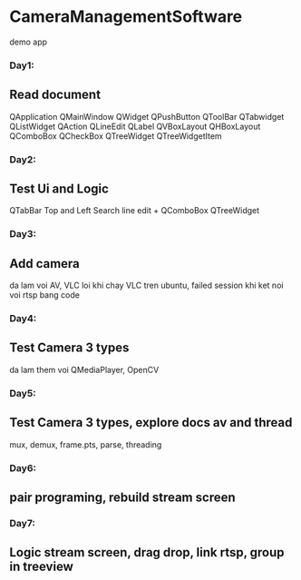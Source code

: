# CameraManagementSoftware
demo app

<h3> Day1: </h3> 
<h2>Read document</h2>
QApplication
QMainWindow
QWidget
QPushButton
QToolBar
QTabwidget
QListWidget
QAction
QLineEdit
QLabel
QVBoxLayout
QHBoxLayout
QComboBox
QCheckBox
QTreeWidget
QTreeWidgetItem
<br>
<h3> Day2: </h3>
<h2> Test Ui and Logic </h2>
QTabBar Top and Left
Search line edit + QComboBox QTreeWidget
<br>
<h3> Day3: </h3>
<h2> Add camera </h2>
da lam voi AV, VLC
loi khi chay VLC tren ubuntu, failed session khi ket noi voi rtsp bang code
<h3> Day4: </h3>
<h2> Test Camera 3 types </h2>
da lam them voi QMediaPlayer, OpenCV
<h3> Day5: </h3>
<h2> Test Camera 3 types, explore docs av and thread </h2>
mux, demux, frame.pts, parse, threading
<h3> Day6: </h3>
<h2> pair programing, rebuild stream screen </h2>
<h3> Day7: </h3>
<h2>Logic stream screen, drag drop, link rtsp, group in treeview</h2>
